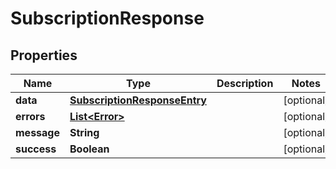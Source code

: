 # SubscriptionResponse

## Properties
| Name        | Type                                                          | Description | Notes      |
| ----------- | ------------------------------------------------------------- | ----------- | ---------- |
| **data**    | [**SubscriptionResponseEntry**](SubscriptionResponseEntry.md) |             | [optional] |
| **errors**  | [**List&lt;Error&gt;**](Error.md)                             |             | [optional] |
| **message** | **String**                                                    |             | [optional] |
| **success** | **Boolean**                                                   |             | [optional] |
